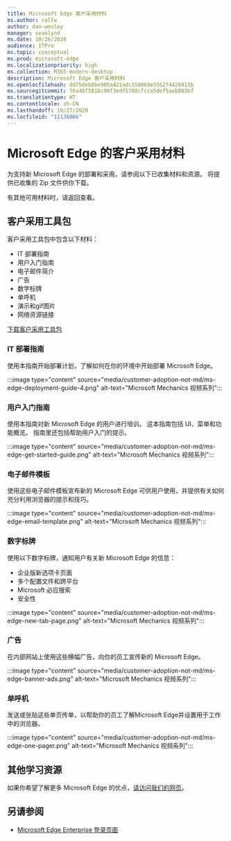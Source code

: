 ```yaml
---
title: Microsoft Edge 客户采用材料
ms.author: collw
author: dan-wesley
manager: seanlynd
ms.date: 10/26/2020
audience: ITPro
ms.topic: conceptual
ms.prod: microsoft-edge
ms.localizationpriority: high
ms.collection: M365-modern-desktop
description: Microsoft Edge 客户采用材料
ms.openlocfilehash: dd75deb8be985a421adc158069e5562f4428415b
ms.sourcegitcommit: 76a48f5818c90f3edf5780cfcca5def5aeb863bf
ms.translationtype: HT
ms.contentlocale: zh-CN
ms.lasthandoff: 10/27/2020
ms.locfileid: "11136066"
---
```

# Microsoft Edge 的客户采用材料

为支持新 Microsoft Edge 的部署和采用，请参阅以下已收集材料和资源。 将提供已收集的 Zip 文件供你下载。

有其他可用材料时，请返回查看。

## 客户采用工具包

客户采用工具包中包含以下材料：

- IT 部署指南
- 用户入门指南
- 电子邮件简介
- 广告
- 数字标牌
- 单呼机
- 演示和gif图片
- 网络资源链接

[下载客户采用工具包](https://www.microsoft.com/download/details.aspx?id=102119)

### IT 部署指南

使用本指南开始部署计划，了解如何在你的环境中开始部署 Microsoft Edge。

:::image type="content" source="media/customer-adoption-not-md/ms-edge-deployment-guide-4.png" alt-text="Microsoft Mechanics 视频系列":::

### 用户入门指南

使用本指南对新 Microsoft Edge 的用户进行培训。 这本指南包括 UI、菜单和功能概览。 指南里还包括帮助用户入门的提示。

:::image type="content" source="media/customer-adoption-not-md/ms-edge-get-started-guide.png" alt-text="Microsoft Mechanics 视频系列":::

### 电子邮件模板

使用这些电子邮件模板宣布新的 Microsoft Edge 可供用户使用，并提供有关如何充分利用浏览器的提示和技巧。

:::image type="content" source="media/customer-adoption-not-md/ms-edge-email-template.png" alt-text="Microsoft Mechanics 视频系列":::

### 数字标牌

使用以下数字标牌，通知用户有关新 Microsoft Edge 的信息：

- 企业版新选项卡页面
- 多个配置文件和跨平台
- Microsoft 必应搜索
- 安全性

:::image type="content" source="media/customer-adoption-not-md/ms-edge-new-tab-page.png" alt-text="Microsoft Mechanics 视频系列":::

### 广告

在内部网站上使用这些横幅广告，向你的员工宣传新的 Microsoft Edge。

:::image type="content" source="media/customer-adoption-not-md/ms-edge-banner-ads.png" alt-text="Microsoft Mechanics 视频系列":::

### 单呼机

发送或张贴这些单页传单，以帮助你的员工了解Microsoft Edge并设置用于工作中的浏览器。

:::image type="content" source="media/customer-adoption-not-md/ms-edge-one-pager.png" alt-text="Microsoft Mechanics 视频系列":::

## 其他学习资源

如果你希望了解更多 Microsoft Edge 的优点，[请访问我们的网页](https://www.microsoft.com/edge/business)。

## 另请参阅

- [Microsoft Edge Enterprise 登录页面](https://aka.ms/EdgeEnterprise)
